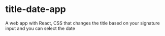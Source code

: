 # title-date-app
A web app with React, CSS that changes the title based on your signature input and you can select the date
